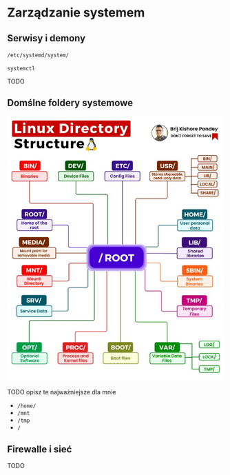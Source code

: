 # Zarządzanie systemem

## Serwisy i demony

`/etc/systemd/system/`

`systemctl`

TODO

## Domślne foldery systemowe

![Schemat](assets/linux_directories.jpeg)

TODO opisz te najważniejsze dla mnie

- `/home/`
- `/mnt`
- `/tmp`
- `/`

## Firewalle i sieć

TODO
